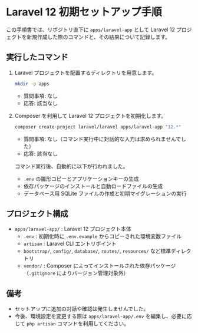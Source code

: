 # Laravel 12 初期セットアップ手順

この手順書では、リポジトリ直下に `apps/laravel-app` として Laravel 12 プロジェクトを新規作成した際のコマンドと、その結果について記録します。

## 実行したコマンド

1. Laravel プロジェクトを配置するディレクトリを用意します。

   ```bash
   mkdir -p apps
   ```

   - 質問事項: なし
   - 応答: 該当なし

2. Composer を利用して Laravel 12 プロジェクトを初期化します。

   ```bash
   composer create-project laravel/laravel apps/laravel-app "12.*"
   ```

   - 質問事項: なし（コマンド実行中に対話的な入力は求められませんでした）
   - 応答: 該当なし

   コマンド実行後、自動的に以下が行われました。
   - `.env` の雛形コピーとアプリケーションキーの生成
   - 依存パッケージのインストールと自動ロードファイルの生成
   - データベース用 SQLite ファイルの作成と初期マイグレーションの実行

## プロジェクト構成

- `apps/laravel-app/` : Laravel 12 プロジェクト本体
  - `.env` : 初期化時に `.env.example` からコピーされた環境変数ファイル
  - `artisan` : Laravel CLI エントリポイント
  - `bootstrap/`, `config/`, `database/`, `routes/`, `resources/` など標準ディレクトリ
  - `vendor/` : Composer によってインストールされた依存パッケージ（`.gitignore` によりバージョン管理対象外）

## 備考

- セットアップに追加の対話や確認は発生しませんでした。
- 今後、環境設定を変更する際は `apps/laravel-app/.env` を編集し、必要に応じて `php artisan` コマンドを利用してください。
